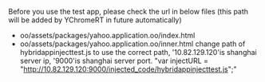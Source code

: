 Before you use the test app, please check the url in below files (this path will be added by YChromeRT in future automatically)

 - oo/assets/packages/yahoo.application.oo/index.html
 - oo/assets/packages/yahoo.application.oo/inner.html
change path of hybridappinjecttest.js to use the correct path, '10.82.129.120'is shanghai server ip, '9000'is shanghai server port.
  "var injectURL = "http://10.82.129.120:9000/injected_code/hybridappinjecttest.js";"

